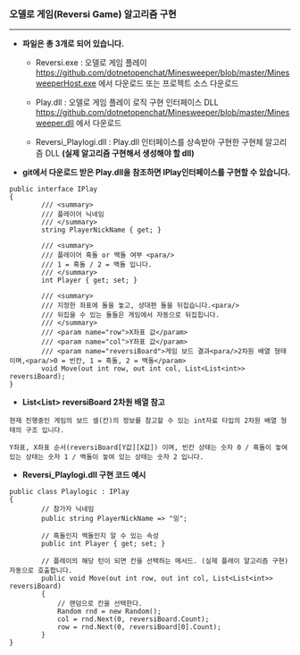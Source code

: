 ### **오델로 게임(Reversi Game) 알고리즘 구현**

***
* **파일은 총 3개로 되어 있습니다.**
  - Reversi.exe : 오델로 게임 플레이  
    https://github.com/dotnetopenchat/Minesweeper/blob/master/MinesweeperHost.exe 에서 다운로드 또는 프로젝트 소스 다운로드
  
  - Play.dll : 오델로 게임 플레이 로직 구현 인터페이스 DLL
  https://github.com/dotnetopenchat/Minesweeper/blob/master/Minesweeper.dll 에서 다운로드
  
  - Reversi_Playlogi.dll : Play.dll 인터페이스를 상속받아 구현한 구현체 알고리즘 DLL
  **(실제 알고리즘 구현해서 생성해야 할 dll)**

* **git에서 다운로드 받은 Play.dll을 참조하면 IPlay인터페이스를 구현할 수 있습니다.**


```
public interface IPlay
{
        /// <summary>
        /// 플레이어 닉네임
        /// </summary>
        string PlayerNickName { get; }

        /// <summary>
        /// 플레이어 흑돌 or 백돌 여부 <para/>
        /// 1 = 흑돌 / 2 = 백돌 입니다.
        /// </summary>
        int Player { get; set; }

        /// <summary>
        /// 지정한 좌표에 돌을 놓고, 상대편 돌을 뒤집습니다.<para/>
        /// 뒤집을 수 있는 돌들은 게임에서 자동으로 뒤집힙니다.
        /// </summary>
        /// <param name="row">X좌표 값</param>
        /// <param name="col">Y좌표 값</param>
        /// <param name="reversiBoard">게임 보드 결과<para/>2차원 배열 형태이며,<para/>0 = 빈칸, 1 = 흑돌, 2 = 백돌</param>
        void Move(out int row, out int col, List<List<int>> reversiBoard);
}
```


* **List<List<int>> reversiBoard 2차원 배열 참고**

```
현재 진행중인 게임의 보드 셀(칸)의 정보를 참고할 수 있는 int자료 타입의 2차원 배열 형태의 구조 입니다.

Y좌표, X좌표 순서(reversiBoard[Y값][X값]) 이며, 빈칸 상태는 숫자 0 / 흑돌이 놓여 있는 상태는 숫자 1 / 백돌이 놓여 있는 상태는 숫자 2 입니다.
```

* **Reversi_Playlogi.dll 구현 코드 예시**

```
public class Playlogic : IPlay
{
        // 참가자 닉네임
        public string PlayerNickName => "밍";

        // 흑돌인지 백돌인지 알 수 있는 속성
        public int Player { get; set; }

        // 플레이의 해당 턴이 되면 칸을 선택하는 메서드. (실제 플레이 알고리즘 구현) 자동으로 호출합니다.
        public void Move(out int row, out int col, List<List<int>> reversiBoard)
        {
            // 랜덤으로 칸을 선택한다.
            Random rnd = new Random();
            col = rnd.Next(0, reversiBoard.Count);
            row = rnd.Next(0, reversiBoard[0].Count);
        }
}
```
